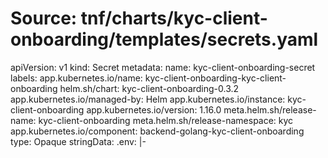 # Source: tnf/charts/kyc-client-onboarding/templates/secrets.yaml
apiVersion: v1
kind: Secret
metadata:
    name: kyc-client-onboarding-secret
    labels:
        app.kubernetes.io/name: kyc-client-onboarding-kyc-client-onboarding
        helm.sh/chart: kyc-client-onboarding-0.3.2
        app.kubernetes.io/managed-by: Helm
        app.kubernetes.io/instance: kyc-client-onboarding
        app.kubernetes.io/version: 1.16.0
        meta.helm.sh/release-name: kyc-client-onboarding
        meta.helm.sh/release-namespace: kyc
        app.kubernetes.io/component: backend-golang-kyc-client-onboarding
type: Opaque
stringData:
    .env: |-

